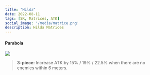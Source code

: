 ```yaml
---
title: "Hilda"
date: 2022-08-11
tags: [SR, Matrices, ATK]
social_image: '/media/matrice.png'
description: Hilda Matrices
---
```

#### Parabola

![](https://i.postimg.cc/J7TXcrZN/Hilda-m.png)

> **3-piece:** Increase ATK by 15% / 19% / 22.5% when there are no enemies within 6 meters.